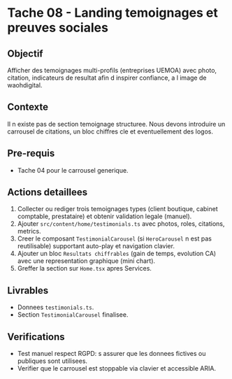 # Tache 08 - Landing temoignages et preuves sociales

## Objectif
Afficher des temoignages multi-profils (entreprises UEMOA) avec photo, citation, indicateurs de resultat afin d inspirer confiance, a l image de waohdigital.

## Contexte
Il n existe pas de section temoignage structuree. Nous devons introduire un carrousel de citations, un bloc chiffres cle et eventuellement des logos.

## Pre-requis
- Tache 04 pour le carrousel generique.

## Actions detaillees
1. Collecter ou rediger trois temoignages types (client boutique, cabinet comptable, prestataire) et obtenir validation legale (manuel).
2. Ajouter `src/content/home/testimonials.ts` avec photos, roles, citations, metrics.
3. Creer le composant `TestimonialCarousel` (si `HeroCarousel` n est pas reutilisable) supportant auto-play et navigation clavier.
4. Ajouter un bloc `Resultats chiffrables` (gain de temps, evolution CA) avec une representation graphique (mini chart).
5. Greffer la section sur `Home.tsx` apres Services.

## Livrables
- Donnees `testimonials.ts`.
- Section `TestimonialCarousel` finalisee.

## Verifications
- Test manuel respect RGPD: s assurer que les donnees fictives ou publiques sont utilisees.
- Verifier que le carrousel est stoppable via clavier et accessible ARIA.

